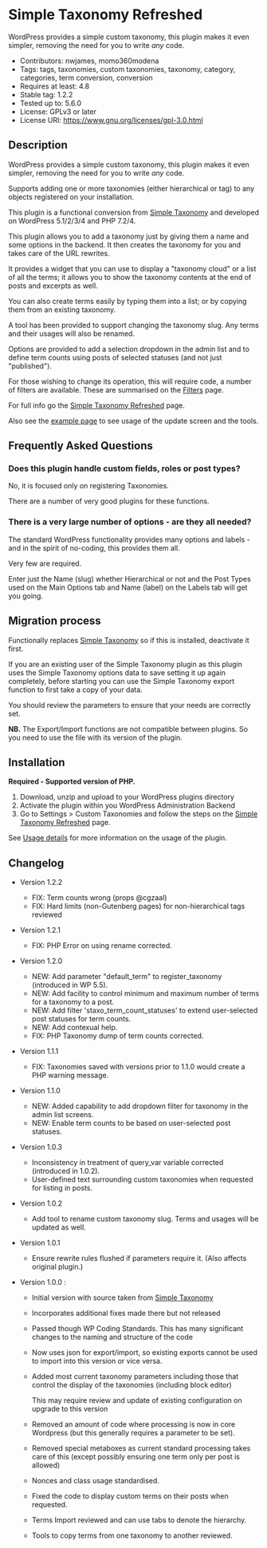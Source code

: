 # Simple Taxonomy Refreshed

WordPress provides a simple custom taxonomy, this plugin makes it even simpler, removing the need for you to write <em>any</em> code.

* Contributors: nwjames, momo360modena
* Tags: tags, taxonomies, custom taxonomies, taxonomy, category, categories, term conversion, conversion
* Requires at least: 4.8
* Stable tag: 1.2.2
* Tested up to: 5.6.0
* License: GPLv3 or later
* License URI: https://www.gnu.org/licenses/gpl-3.0.html

## Description

WordPress provides a simple custom taxonomy, this plugin makes it even simpler, removing the need for you to write <em>any</em> code.

Supports adding one or more taxonomies (either hierarchical or tag) to any objects registered on your installation.

This plugin is a functional conversion from [Simple Taxonomy](https://wordpress.org/plugins/simple-taxonomy/) and developed on WordPress 5.1/2/3/4 and PHP 7.2/4.

This plugin allows you to add a taxonomy just by giving them a name and some options in the backend. It then creates the taxonomy for you and takes care of the URL rewrites.

It provides a widget that you can use to display a "taxonomy cloud" or a list of all the terms; it allows you to show the taxonomy contents at the end of posts and excerpts as well.

You can also create terms easily by typing them into a list; or by copying them from an existing taxonomy.

A tool has been provided to support changing the taxonomy slug. Any terms and their usages will also be renamed.

Options are provided to add a selection dropdown in the admin list and to define term counts using posts of selected statuses (and not just "published").

For those wishing to change its operation, this will require code, a number of filters are available. These are summarised on the [Filters](./filters.md) page.

For full info go the [Simple Taxonomy Refreshed](https://github.com/NeilWJames/simple-taxonomy-refreshed) page.

Also see the [example page](./example.md) to see usage of the update screen and the tools. 

## Frequently Asked Questions

### Does this plugin handle custom fields, roles or post types?

No, it is focused only on registering Taxonomies.

There are a number of very good plugins for these functions.

### There is a very large number of options - are they all needed?

The standard WordPress functionality provides many options and labels - and in the spirit of no-coding, this provides them all.

Very few are required.

Enter just the Name (slug) whether Hierarchical or not and the Post Types used on the Main Options tab and Name (label) on the Labels tab will get you going.

## Migration process

Functionally replaces [Simple Taxonomy](https://wordpress.org/plugins/simple-taxonomy/) so if this is installed, deactivate it first.

If you are an existing user of the Simple Taxonomy plugin as this plugin uses the Simple Taxonomy options data to save setting it up again completely, before starting you can use the Simple Taxonomy export function to first take a copy of your data.

You should review the parameters to ensure that your needs are correctly set.

**NB.** The Export/Import functions are not compatible between plugins. So you need to use the file with its version of the plugin.

## Installation

**Required - Supported version of PHP.**

1. Download, unzip and upload to your WordPress plugins directory
2. Activate the plugin within you WordPress Administration Backend
3. Go to Settings > Custom Taxonomies and follow the steps on the [Simple Taxonomy Refreshed](https://github.com/NeilWJames/simple-taxonomy-refreshed) page.

See [Usage details](./usage.md) for more information on the usage of the plugin.

## Changelog

* Version 1.2.2
	* FIX: Term counts wrong (props @cgzaal)
	* FIX: Hard limits (non-Gutenberg pages) for non-hierarchical tags reviewed

* Version 1.2.1
	* FIX: PHP Error on using rename corrected.

* Version 1.2.0
	* NEW: Add parameter "default_term" to register_taxonomy (introduced in WP 5.5).
	* NEW: Add facility to control minimum and maximum number of terms for a taxonomy to a post.
	* NEW: Add filter 'staxo_term_count_statuses' to extend user-selected post statuses for term counts.
	* NEW: Add contexual help.
	* FIX: PHP Taxonomy dump of term counts corrected.

* Version 1.1.1
	* FIX: Taxonomies saved with versions prior to 1.1.0 would create a PHP warning message.

* Version 1.1.0
	* NEW: Added capability to add dropdown filter for taxonomy in the admin list screens.
	* NEW: Enable term counts to be based on user-selected post statuses.

* Version 1.0.3
	* Inconsistency in treatment of query_var variable corrected (introduced in 1.0.2).
	* User-defined text surrounding custom taxonomies when requested for listing in posts.

* Version 1.0.2
	* Add tool to rename custom taxonomy slug. Terms and usages will be updated as well.

* Version 1.0.1
	* Ensure rewrite rules flushed if parameters require it. (Also affects original plugin.)

* Version 1.0.0 :
	* Initial version with source taken from [Simple Taxonomy](https://github.com/herewithme/simple-taxonomy)
	* Incorporates additional fixes made there but not released
	* Passed though WP Coding Standards. This has many significant changes to the naming and structure of the code
	* Now uses json for export/import, so existing exports cannot be used to import into this version or vice versa.
	* Added most current taxonomy parameters including those that control the display of the taxonomies (including block editor)

        This may require review and update of existing configuration on upgrade to this version
	* Removed an amount of code where processing is now in core Wordpress (but this generally requires a parameter to be set).
	* Removed special metaboxes as current standard processing takes care of this (except possibly ensuring one term only per post is allowed)
	* Nonces and class usage standardised.
	* Fixed the code to display custom terms on their posts when requested.
	* Terms Import reviewed and can use tabs to denote the hierarchy.
	* Tools to copy terms from one taxonomy to another reviewed.
